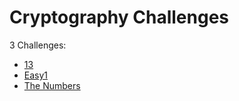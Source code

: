 # Cryptography Challenges

3 Challenges:
- [13](13.md)
- [Easy1](Easy1.md)
- [The Numbers](The_Numbers.md)
